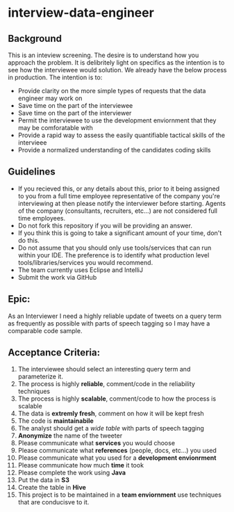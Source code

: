 # interview-data-engineer

## Background
This is an inteview screening.   The desire is to understand how you approach the problem.   It is delibritely light on specifics as the intention is to see how the interviewee would solution.  We already have the below process in production.   The intention is to:
* Provide clarity on the more simple types of requests that the data engineer may work on
* Save time on the part of the interviewee
* Save time on the part of the interviewer
* Permit the interviewee to use the development enviornment that they may be comforatable with
* Provide a rapid way to assess the easily quantifiable tactical skills of the intervieee
* Provide a normalized understanding of the candidates coding skills

## Guidelines
* If you recieved this, or any details about this, prior to it being assigned to you from a full time employee representative of the company you're interviewing at then please notify the interviewer before starting.   Agents of the company (consultants, recruiters, etc...) are not considered full time employees.
* Do not fork this repository if you will be providing an answer.
* If you think this is going to take a significant amount of your time, don't do this.
* Do not assume that you should only use tools/services that can run within your IDE.   The preference is to identify what production level tools/libraries/services you would recommend.
* The team currently uses Eclipse and IntelliJ
* Submit the work via GitHub

## Epic:
As an Interviewer I need a highly reliable update of tweets on a query term as frequently as possible with parts of speech tagging so I may have a comparable code sample.

## Acceptance Criteria:
1. The interviewee should select an interesting query term and parameterize it.
2. The process is highly **reliable**, comment/code in the reliability techniques
3. The process is highly **scalable**, comment/code to how the process is scalable
4. The data is **extremly fresh**, comment on how it will be kept fresh
5. The code is **maintainabile**
6. The analyst should get a *wide table* with parts of speech tagging
7. **Anonymize** the name of the tweeter
8. Please communicate what **services** you would choose
9. Please communicate what **references** (people, docs, etc...) you used
10. Please communicate what you used for a **development envionrment**
11. Please communicate how much **time** it took
12. Please complete the work using **Java**
13. Put the data in **S3**
14. Create the table in **Hive**
15. This project is to be maintained in a **team enviornment** use techniques that are conducisve to it.
